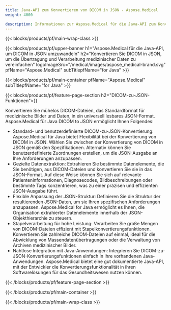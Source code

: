 ```yaml
---
title: Java-API zum Konvertieren von DICOM in JSON - Aspose.Medical
weight: 4000

description: Informationen zur Aspose.Medical für die Java-API zum Konvertieren von DICOM in JSON
---
```


{{< blocks/products/pf/main-wrap-class >}}

{{< blocks/products/pf/upper-banner h1="Aspose.Medical für die Java-API, um DICOM in JSON umzuwandeln" h2="Konvertieren Sie DICOM in JSON, um die Übertragung und Verarbeitung medizinischer Daten zu vereinfachen" logoImageSrc="/medical/images/aspose_medical-brand.svg" pfName="Aspose.Medical" subTitlepfName="for Java" >}}

{{< blocks/products/pf/main-container pfName="Aspose.Medical" subTitlepfName="for Java" >}}

{{< blocks/products/pf/feature-page-section h2="DICOM-zu-JSON-Funktionen">}}

<p>Konvertieren Sie mühelos DICOM-Dateien, das Standardformat für medizinische Bilder und Daten, in ein universell lesbares JSON-Format. Aspose.Medical für Java DICOM to JSON ermöglicht Ihnen Folgendes:</p>

<ul>
<li>Standard- und benutzerdefinierte DICOM-zu-JSON-Konvertierung: Aspose.Medical für Java bietet Flexibilität bei der Konvertierung von DICOM in JSON. Wählen Sie zwischen der Konvertierung von DICOM in JSON gemäß den Spezifikationen. Alternativ können Sie benutzerdefinierte Zuordnungen erstellen, um die JSON-Ausgabe an Ihre Anforderungen anzupassen.</li>
<li>Gezielte Datenextraktion: Extrahieren Sie bestimmte Datenelemente, die Sie benötigen, aus DICOM-Dateien und konvertieren Sie sie in das JSON-Format. Auf diese Weise können Sie sich auf relevante Patienteninformationen, Diagnosecodes, Bildbeschreibungen oder bestimmte Tags konzentrieren, was zu einer präzisen und effizienten JSON-Ausgabe führt.</li>
<li>Flexible Anpassung der JSON-Struktur: Definieren Sie die Struktur der resultierenden JSON-Daten, um sie Ihren spezifischen Anforderungen anzupassen. Aspose.Medical for Java ermöglicht es Ihnen, die Organisation extrahierter Datenelemente innerhalb der JSON-Objekthierarchie zu steuern.</li>
<li>Stapelverarbeitung für hohe Leistung: Verarbeiten Sie große Mengen von DICOM-Dateien effizient mit Stapelkonvertierungsfunktionen. Konvertieren Sie zahlreiche DICOM-Dateien auf einmal, ideal für die Abwicklung von Massendatenübertragungen oder die Verwaltung von Archiven medizinischer Bilder.</li>
<li>Nahtlose Integration mit Java-Anwendungen: Integrieren Sie DICOM-zu-JSON-Konvertierungsfunktionen einfach in Ihre vorhandenen Java-Anwendungen.  Aspose.Medical bietet eine gut dokumentierte Java-API, mit der Entwickler die Konvertierungsfunktionalität in ihren Softwarelösungen für das Gesundheitswesen nutzen können.</li>
</ul>

{{< /blocks/products/pf/feature-page-section >}}

{{< /blocks/products/pf/main-container >}}

{{< /blocks/products/pf/main-wrap-class >}}